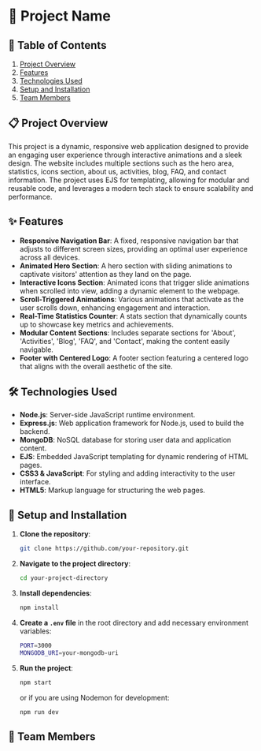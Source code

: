 # 🌟 Project Name

## 📑 Table of Contents
1. [Project Overview](#project-overview)
2. [Features](#features)
3. [Technologies Used](#technologies-used)
4. [Setup and Installation](#setup-and-installation)
5. [Team Members](#team-members)

## 📋 Project Overview
This project is a dynamic, responsive web application designed to provide an engaging user experience through interactive animations and a sleek design. The website includes multiple sections such as the hero area, statistics, icons section, about us, activities, blog, FAQ, and contact information. The project uses EJS for templating, allowing for modular and reusable code, and leverages a modern tech stack to ensure scalability and performance.

## ✨ Features
- **Responsive Navigation Bar**: A fixed, responsive navigation bar that adjusts to different screen sizes, providing an optimal user experience across all devices.
- **Animated Hero Section**: A hero section with sliding animations to captivate visitors' attention as they land on the page.
- **Interactive Icons Section**: Animated icons that trigger slide animations when scrolled into view, adding a dynamic element to the webpage.
- **Scroll-Triggered Animations**: Various animations that activate as the user scrolls down, enhancing engagement and interaction.
- **Real-Time Statistics Counter**: A stats section that dynamically counts up to showcase key metrics and achievements.
- **Modular Content Sections**: Includes separate sections for 'About', 'Activities', 'Blog', 'FAQ', and 'Contact', making the content easily navigable.
- **Footer with Centered Logo**: A footer section featuring a centered logo that aligns with the overall aesthetic of the site.

## 🛠️ Technologies Used
- **Node.js**: Server-side JavaScript runtime environment.
- **Express.js**: Web application framework for Node.js, used to build the backend.
- **MongoDB**: NoSQL database for storing user data and application content.
- **EJS**: Embedded JavaScript templating for dynamic rendering of HTML pages.
- **CSS3 & JavaScript**: For styling and adding interactivity to the user interface.
- **HTML5**: Markup language for structuring the web pages.

## 🚀 Setup and Installation
1. **Clone the repository**:
    ```bash
    git clone https://github.com/your-repository.git
    ```
2. **Navigate to the project directory**:
    ```bash
    cd your-project-directory
    ```
3. **Install dependencies**:
    ```bash
    npm install
    ```
4. **Create a `.env` file** in the root directory and add necessary environment variables:
    ```bash
    PORT=3000
    MONGODB_URI=your-mongodb-uri
    ```
5. **Run the project**:
    ```bash
    npm start
    ```
    or if you are using Nodemon for development:
    ```bash
    npm run dev
    ```

## 👥 Team Members

